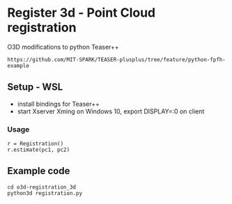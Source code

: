 # Register 3d - Point Cloud registration

O3D modifications to python Teaser++
```
https://github.com/MIT-SPARK/TEASER-plusplus/tree/feature/python-fpfh-example
```

## Setup - WSL
* install bindings for Teaser++
* start Xserver Xming on Windows 10,  export DISPLAY=:0 on client

### Usage
```
r = Registration()
r.estimate(pc1, pc2)
```

## Example code
```
cd o3d-registration_3d
python3d registration.py
``` 


